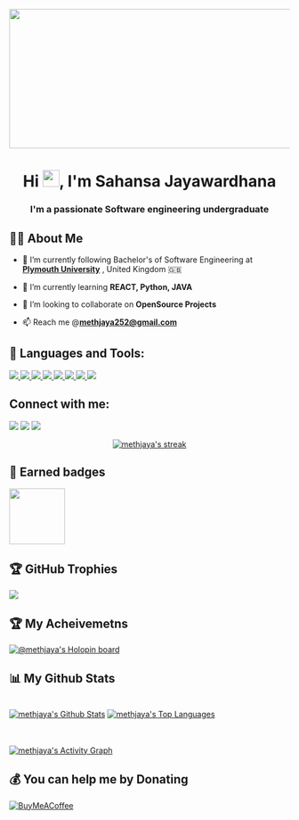<a aligh="center" href="#"><img width="1000" height="250" src="https://i.imgur.com/iXuL1HG.png"/></a>


<!--https://i.imgur.com/iXuL1HG.png-->
<h1 align="center">Hi <img src="https://raw.githubusercontent.com/MartinHeinz/MartinHeinz/master/wave.gif" width="30px">, I'm Sahansa Jayawardhana</h1>
<h3 align="center">I'm a passionate Software engineering undergraduate</h3>


## 🙋‍♂️ About Me

- 🔭 I’m currently following Bachelor's of Software Engineering at **[Plymouth University](https://www.plymouth.ac.uk/)** , United Kingdom 🇬🇧

- 🌱 I’m currently learning **REACT, Python, JAVA**

- 👯 I’m looking to collaborate on **OpenSource Projects**

- 📫 Reach me @**methjaya252@gmail.com**

## 🚀 Languages and Tools:

<p align="left"> 
    <a href="https://www.java.com" target="_blank"> <img src="https://img.icons8.com/color/48/000000/java-coffee-cup-logo.png"/> </a>
    <a href="https://reactjs.org/" target="_blank"> <img src="https://img.icons8.com/color/48/000000/react-native.png"/> </a>
    <a href="https://developer.mozilla.org/en-US/docs/Web/JavaScript" target="_blank"> <img src="https://img.icons8.com/color/48/000000/javascript.png"/> </a> 
    <a href="https://www.w3.org/html/" target="_blank"> <img src="https://img.icons8.com/color/48/000000/html-5.png"/> </a> 
    <a href="https://www.w3schools.com/css/" target="_blank"> <img src="https://img.icons8.com/color/48/000000/css3.png"/> </a> 
    <a href="https://getbootstrap.com" target="_blank"> <img src="https://img.icons8.com/color/48/000000/bootstrap.png"/> </a> 
    <a href="https://www.python.org" target="_blank"> <img src="https://img.icons8.com/color/48/000000/python.png"/> </a> 
    <a style="padding-right:8px;" href="https://www.mysql.com/" target="_blank"> <img src="https://img.icons8.com/fluent/50/000000/mysql-logo.png"/> </a>  
</p>

<!-- [![React Badge](https://img.shields.io/badge/-React-61DBFB?style=for-the-badge&labelColor=black&logo=react&logoColor=61DBFB)](#)  [![Javascript Badge](https://img.shields.io/badge/-Javascript-F0DB4F?style=for-the-badge&labelColor=black&logo=javascript&logoColor=F0DB4F)](#) [![Typescript Badge](https://img.shields.io/badge/-Typescript-007acc?style=for-the-badge&labelColor=black&logo=typescript&logoColor=007acc)](#) [![Nodejs Badge](https://img.shields.io/badge/-Nodejs-3C873A?style=for-the-badge&labelColor=black&logo=node.js&logoColor=3C873A)](#) [![GraphQL Badge](https://img.shields.io/badge/-GraphQl-e535ab?style=for-the-badge&labelColor=black&logo=node.js&logoColor=e535ab)](#) -->


## Connect with me:
<p align="left">

<a href = "https://www.linkedin.com/in/sahansajay/"><img src="https://img.icons8.com/fluent/48/000000/linkedin.png"/></a>
<a href = "https://twitter.com/sSahansaJay"><img src="https://img.icons8.com/fluent/48/000000/twitter.png"/></a>
<a href = "https://www.instagram.com/seasonsixty/"><img src="https://img.icons8.com/fluent/48/000000/instagram-new.png"/></a>

</p>
<p align="center">
    <a href="https://github.com/methjaya/github-readme-streak-stats">
        <img title="🔥 You are watching Meth Jaya's stats" alt="methjaya's streak" src="https://github-readme-streak-stats.herokuapp.com/?user=methjaya&theme=black-ice&hide_border=true&stroke=0000&background=060A0CD0"/>
    </a>
</p>

## 🚀 Earned badges

<p align="left"> 
    <a href="https://www.java.com" target="_blank"> <img src="https://ci6.googleusercontent.com/proxy/6P5ybr4xrwa5WtkLKIimHsfekvbFXkxnqrwKQUPWHcVYCRzg6sFZTRkjRDc8jlmf5H2KII4cPxMl82g556eawOfoPVm_IKHL0nIxHxOjhEnuiLnC_-hayiesAs7bvifvbKb_gRuK-M1QOpiV6onk1nLmB4Zzw-TTyQ=s0-d-e1-ft#https://image.email.microsoftemail.com/lib/feed1d7871600d/m/2/5c6a5c2f-08d1-431a-ae4a-8bc4692f1c1d.png width="100px height=100px""/> </a>

</p>

## 🏆 GitHub Trophies
![](https://github-profile-trophy.vercel.app/?username=methjaya&theme=radical&no-frame=false&no-bg=false&margin-w=4)


## 🏆 My Acheivemetns       
[![@methjaya's Holopin board](https://holopin.io/api/user/board?user=methjaya)](https://www.holopin.io/@methjaya) 
## 📊 My Github Stats

  <br/>
    <a href="https://github.com/methjaya/github-readme-stats"><img alt="methjaya's Github Stats" src="https://github-readme-stats.vercel.app/api?username=methjaya&show_icons=true&count_private=true&theme=react&hide_border=true&bg_color=0D1117" /></a>
  <a href="https://github.com/methjaya/github-readme-stats"><img alt="methjaya's Top Languages" src="https://github-readme-stats.vercel.app/api/top-langs/?username=methjaya&langs_count=8&count_private=true&layout=compact&theme=react&hide_border=true&bg_color=0D1117" /></a>
  <br/>



<br/>
<br/>

<a href="https://github.com/methjaya8/github-readme-activity-graph"><img alt="methjaya's Activity Graph" src="https://activity-graph.herokuapp.com/graph?username=methjaya&bg_color=0D1117&color=5BCDEC&line=5BCDEC&point=FFFFFF&hide_border=true" /></a>


  ## 💰 You can help me by Donating
  [![BuyMeACoffee](https://img.shields.io/badge/Buy%20Me%20a%20Coffee-ffdd00?style=for-the-badge&logo=buy-me-a-coffee&logoColor=black)](https://buymeacoffee.com/https://www.buymeacoffee.com/methjaya) 

